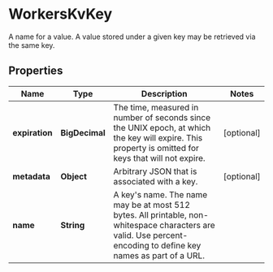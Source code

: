 

# WorkersKvKey

A name for a value. A value stored under a given key may be retrieved via the same key.

## Properties

| Name | Type | Description | Notes |
|------------ | ------------- | ------------- | -------------|
|**expiration** | **BigDecimal** | The time, measured in number of seconds since the UNIX epoch, at which the key will expire. This property is omitted for keys that will not expire. |  [optional] |
|**metadata** | **Object** | Arbitrary JSON that is associated with a key. |  [optional] |
|**name** | **String** | A key&#39;s name. The name may be at most 512 bytes. All printable, non-whitespace characters are valid. Use percent-encoding to define key names as part of a URL. |  |



